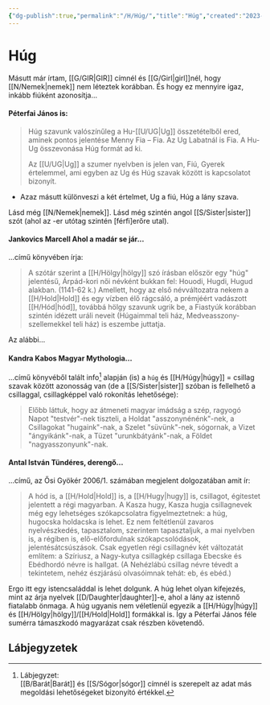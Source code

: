 ```yaml
---
{"dg-publish":true,"permalink":"/H/Húg/","title":"Húg","created":"2023-10-23T04:20","updated":"2024-10-25T21:51"}
---
```



# Húg

Másutt már írtam, [[G/GIR\|GIR]] címnél és [[G/Girl\|girl]]nél, hogy [[N/Nemek\|nemek]] nem léteztek korábban. És hogy ez mennyire igaz, inkább fiúként azonosítja...

#### Péterfai János is:

> Húg szavunk valószínűleg a Hu-[[U/UG\|Ug]] összetételből ered, aminek pontos jelentése Menny Fia – Fia. Az Ug Labatnál is Fia. A Hu-Ug összevonása Húg formát ad ki.  
>
> Az [[U/UG\|Ug]] a szumer nyelvben is jelen van, Fiú, Gyerek értelemmel, ami egyben az Ug és Húg szavak között is kapcsolatot bizonyít.  
- Azaz másutt különveszi a két értelmet, Ug a fiú, Húg a lány szava.  

Lásd még [[N/Nemek\|nemek]]. Lásd még szintén angol [[S/Sister\|sister]] szót (ahol az -er utótag szintén \[férfi\]erőre utal).  

#### Jankovics Marcell Ahol a madár se jár...

...című könyvében írja:  
> A szótár szerint a [[H/Hölgy\|hölgy]] szó írásban először egy "húg" jelentésű, Árpád-kori női névként bukkan fel: Houodi, Hugdi, Hugud alakban. (1141-62 k.) Amellett, hogy az első névváltozatra nekem a [[H/Hold\|Hold]] és egy vízben élő rágcsáló, a prémjéért vadászott [[H/Hód\|hód]], továbbá hölgy szavunk ugrik be, a Fiastyúk korábban szintén idézett uráli neveit (Húgaimmal teli ház, Medveasszony-szellemekkel teli ház) is eszembe juttatja.  

Az alábbi...

#### Kandra Kabos Magyar Mythologia...

...című könyvéből talált info[^1] alapján (is) a `húg` és [[H/Húgy\|húgy]] = csillag szavak között azonosság van (de a [[S/Sister\|sister]] szóban is fellelhető a csillaggal, csillagképpel való rokonítás lehetősége):  
> Előbb láttuk, hogy az átmeneti magyar imádság a szép, ragyogó Napot "testvér"-nek tiszteli, a Holdat "asszonynénénk"-nek, a Csillagokat "hugaink"-nak, a Szelet "süvünk"-nek, sógornak, a Vizet "ángyikánk"-nak, a Tüzet "urunkbátyánk"-nak, a Földet "nagyasszonyunk"-nak.  

#### Antal István Tündéres, derengő...

...című, az Ősi Gyökér 2006/1. számában megjelent dolgozatában amit ír:  
> A hód is, a [[H/Hold\|Hold]] is, a [[H/Hugy\|hugy]] is, csillagot, égitestet jelentett a régi magyarban. A Kasza hugy, Kasza hugja csillagnevek még egy lehetséges szókapcsolatra figyelmeztetnek: a húg, hugocska holdacska is lehet. Ez nem feltétlenül zavaros nyelvészkedés, tapasztalom, szerintem tapasztaljuk, a mai nyelvben is, a régiben is, elő-előfordulnak szókapcsolódások, jelentésátcsúszások. Csak egyetlen régi csillagnév két változatát említem: a Szíriusz, a Nagy-kutya csillagkép csillaga Ebecske és Ebédhordó névre is hallgat. (A Nehézlábú csillag névre tévedt a tekintetem, nehéz észjárású olvasóimnak tehát: eb, és ebéd.)  

Ergo itt egy istencsaláddal is lehet dolgunk. A húg lehet olyan kifejezés, mint az árja nyelvek [[D/Daughter\|daughter]]-e, ahol a lány az istennő fiatalabb önmaga. A húg ugyanis nem véletlenül egyezik a [[H/Húgy\|húgy]] és [[H/Hölgy\|hölgy]]/[[H/Hold\|Hold]] formákkal is. Így a Péterfai János féle sumérra támaszkodó magyarázat csak részben követendő.  

## Lábjegyzetek

[^1]: Lábjegyzet:  
[[B/Barát\|Barát]] és [[S/Sógor\|sógor]] címnél is szerepelt az adat más megoldási lehetőségeket bizonyító értékkel.